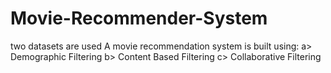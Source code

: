 # Movie-Recommender-System
two datasets are used
A movie recommendation system is built using:
a> Demographic Filtering
b> Content Based Filtering
c> Collaborative Filtering
